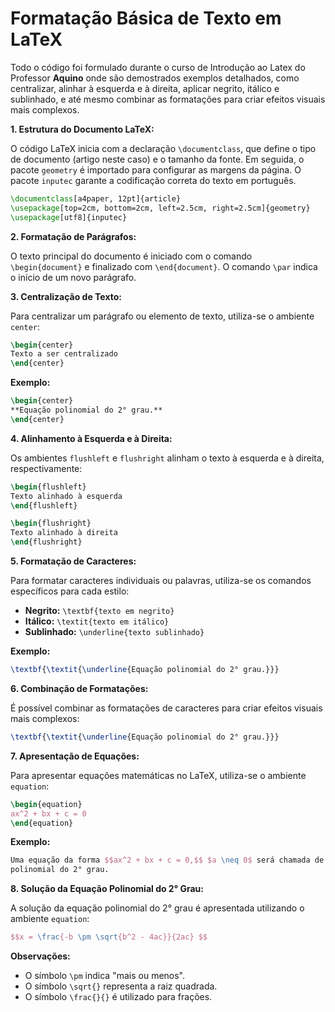 # Formatação Básica de Texto em LaTeX

Todo o código foi formulado durante o curso de Introdução ao Latex do Professor **Aquino** onde são demostrados exemplos detalhados, como centralizar, alinhar à esquerda e à direita, aplicar negrito, itálico e sublinhado, e até mesmo combinar as formatações para criar efeitos visuais mais complexos.

**1. Estrutura do Documento LaTeX:**

O código LaTeX inicia com a declaração `\documentclass`, que define o tipo de documento (artigo neste caso) e o tamanho da fonte. Em seguida, o pacote `geometry` é importado para configurar as margens da página. O pacote `inputec` garante a codificação correta do texto em português.

```latex
\documentclass[a4paper, 12pt]{article}
\usepackage[top=2cm, bottom=2cm, left=2.5cm, right=2.5cm]{geometry}
\usepackage[utf8]{inputec}
```

**2. Formatação de Parágrafos:**

O texto principal do documento é iniciado com o comando `\begin{document}` e finalizado com `\end{document}`. O comando `\par` indica o início de um novo parágrafo.

**3. Centralização de Texto:**

Para centralizar um parágrafo ou elemento de texto, utiliza-se o ambiente `center`:

```latex
\begin{center}
Texto a ser centralizado
\end{center}
```

**Exemplo:**

```latex
\begin{center}
**Equação polinomial do 2° grau.**
\end{center}
```

**4. Alinhamento à Esquerda e à Direita:**

Os ambientes `flushleft` e `flushright` alinham o texto à esquerda e à direita, respectivamente:

```latex
\begin{flushleft}
Texto alinhado à esquerda
\end{flushleft}

\begin{flushright}
Texto alinhado à direita
\end{flushright}
```

**5. Formatação de Caracteres:**

Para formatar caracteres individuais ou palavras, utiliza-se os comandos específicos para cada estilo:

* **Negrito:** `\textbf{texto em negrito}`
* **Itálico:** `\textit{texto em itálico}`
* **Sublinhado:** `\underline{texto sublinhado}`

**Exemplo:**

```latex
\textbf{\textit{\underline{Equação polinomial do 2° grau.}}}
```

**6. Combinação de Formatações:**

É possível combinar as formatações de caracteres para criar efeitos visuais mais complexos:

```latex
\textbf{\textit{\underline{Equação polinomial do 2° grau.}}}
```

**7. Apresentação de Equações:**

Para apresentar equações matemáticas no LaTeX, utiliza-se o ambiente `equation`:

```latex
\begin{equation}
ax^2 + bx + c = 0
\end{equation}
```

**Exemplo:**

```latex
Uma equação da forma $$ax^2 + bx + c = 0,$$ $a \neq 0$ será chamada de equação
polinomial do 2° grau.
```

**8. Solução da Equação Polinomial do 2° Grau:**

A solução da equação polinomial do 2° grau é apresentada utilizando o ambiente `equation`:

```latex
$$x = \frac{-b \pm \sqrt{b^2 - 4ac}}{2ac} $$
```

**Observações:**

* O símbolo `\pm` indica "mais ou menos".
* O símbolo `\sqrt{}` representa a raiz quadrada.
* O símbolo `\frac{}{}` é utilizado para frações.
